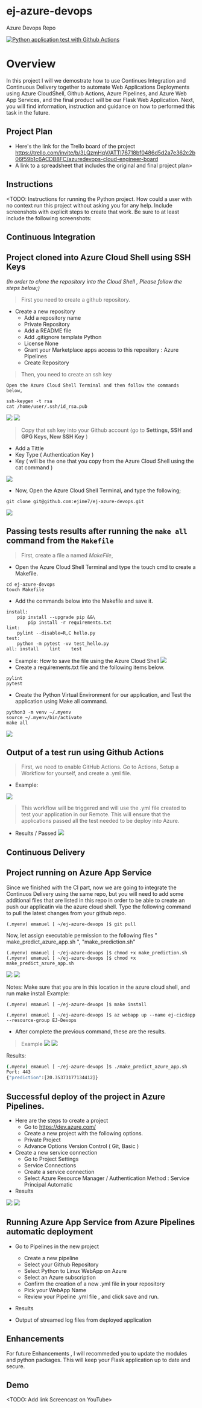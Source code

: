 # ej-azure-devops
Azure Devops Repo


[![Python application test with Github Actions](https://github.com/ejime7/ej-azure-devops/actions/workflows/pythonapp.yml/badge.svg)](https://github.com/ejime7/ej-azure-devops/actions/workflows/pythonapp.yml)

# Overview

In this project I will we demostrate how to use Continues Integration and Continuous Delivery together to automate Web Applications Deployments using Azure CloudShell,
Github Actions, Azure Pipelines, and Azure Web App Services, and the final product will be our Flask Web Application. Next, you will find information, instruction and guidance on how to performed this task in the future. 

## Project Plan

* Here's the link for the Trello board of the project
 https://trello.com/invite/b/3LQzmHqV/ATTI76718bf0486d5d2a7e362c2b06f59b1c6ACDB8FC/azuredevops-cloud-engineer-board
* A link to a spreadsheet that includes the original and final project plan>

## Instructions
<TODO:  Instructions for running the Python project.  How could a user with no context run this project without asking you for any help.  Include screenshots with explicit steps to create that work. Be sure to at least include the following screenshots:

## Continuous Integration
## Project cloned into Azure Cloud Shell using SSH Keys
*(In order to clone the repository into the Cloud Shell , Please follow the steps below;)*
 >First you need to create a github repository.
 * Create a new repository
 	* Add a repository name
 	* Private Repository
 	* Add a README file
 	* Add .gitignore template Python
 	* License None
 	* Grant your Marketplace apps access to this repository : Azure Pipelines
 	* Create Repository

 
 
 >Then, you need to create an ssh key
 ```
 Open the Azure Cloud Shell Terminal and then follow the commands below,
 
 ssh-keygen -t rsa
 cat /home/user/.ssh/id_rsa.pub
 ```
 ![](Images/rsa.png)
 ![](Images/cat_ssh.png)
 >Copy that ssh key into your Github account (go to  **Settings, SSH and GPG Keys, New SSH Key** )
  * Add a Tittle
  * Key Type ( Authentication Key )
  * Key ( will be the one that you copy from the Azure Cloud Shell using the cat command )
  
 ![](Images/git_ssh_keys.png)
  
  * Now, Open the Azure Cloud Shell Terminal, and type the following;
 ```
 git clone git@github.com:ejime7/ej-azure-devops.git

 ```   
   ![](Images/clone_repo_ssh_new.png)
   

## Passing tests results after running the `make all` command from the `Makefile`
>First, create a file a named *MakeFile*,
* Open the Azure Cloud Shell Terminal and type the touch cmd to create a Makefile.
```
cd ej-azure-devops
touch Makefile
```
* Add the commands below into the Makefile and save it.
```
install:
	pip install --upgrade pip &&\
		pip install -r requirements.txt
lint:
	pylint --disable=R,C hello.py
test:
	python -m pytest -vv test_hello.py
all: install    lint    test
```   
* Example: How to save the file using the Azure Cloud Shell
![](Images/Makefile_AzureCloud.png)
* Create a requirements.txt file and the following items below.
```
pylint
pytest
```
* Create the Python Virtual Environment for our application, and Test the application using Make all command.
```
python3 -m venv ~/.myenv
source ~/.myenv/bin/activate
make all
```    
![](Images/make_all.png)

## Output of a test run using Github Actions
> First, we need to enable GitHub Actions. Go to Actions, Setup a Workflow for yourself, and create a .yml file.
* Example:

![](Images/githubactions_workflow.png)
> This workflow will be triggered and will use the .yml file created to test your application in our Remote. This will ensure that the 
applications passed all the test needed to be deploy into Azure.
* Results / Passed
![](Images/githubactions.png)

## Continuous Delivery
## Project running on Azure App Service
Since we finished with the CI part, now we are going to integrate the Continuos Delivery using the same repo, but you will need to add some additional files that are listed in this repo in order to be able to create an push our applicatin via the azure cloud shell.
Type the following command to pull the latest changes from your github repo.
```
(.myenv) emanuel [ ~/ej-azure-devops ]$ git pull
```
Now, let assign executable permission to the following files " make_predict_azure_app.sh ", "make_prediction.sh"
```
(.myenv) emanuel [ ~/ej-azure-devops ]$ chmod +x make_prediction.sh
(.myenv) emanuel [ ~/ej-azure-devops ]$ chmod +x make_predict_azure_app.sh
```
![](Images/chmod.png)
![](Images/chmod_green.png)



Notes: Make sure that you are in this location in the azure cloud shell, and run make install
Example:
```
(.myenv) emanuel [ ~/ej-azure-devops ]$ make install
```

```
(.myenv) emanuel [ ~/ej-azure-devops ]$ az webapp up --name ej-cicdapp --resource-group EJ-Devops
```
* After complete the previous command, these are the results.
>Example
![](Images/cicdapp_web.png)
![](Images/cicdapp_webpage.png)

Results:
```bash
(.myenv) emanuel [ ~/ej-azure-devops ]$ ./make_predict_azure_app.sh
Port: 443
{"prediction":[20.35373177134412]}
```

## Successful deploy of the project in Azure Pipelines. 
* Here are the steps to create a project
     * Go to https://dev.azure.com/  
     * Create a new project with the following options.
     * Private Project
     * Advance Options Version Control ( Git, Basic )
* Create a new service connection
     * Go to Project Settings
     * Service Connections
     * Create a service connection
     * Select Azure Resource Manager / Authentication Method : Service Principal Automatic
* Results

![](Images/service_conn.png)
![](Images/service_con1.png)
  

## Running Azure App Service from Azure Pipelines automatic deployment
* Go to Pipelines in the new project
     * Create a new pipeline
     * Select your Github Repository
     * Select Python to Linux WebApp on Azure
     * Select an Azure subscription
     * Confirm the creation of a new .yml file in your repository
     * Pick your WebApp Name
     * Review your Pipeline .yml file , and click save and run.
* Results


* Output of streamed log files from deployed application

> 

## Enhancements

For future Enhancements , I will recommeded you to update the modules and python packages. This will keep your Flask application up to date and secure.  

## Demo 

<TODO: Add link Screencast on YouTube>

